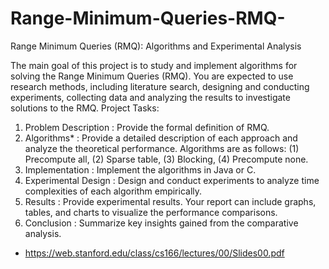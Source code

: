 # Range-Minimum-Queries-RMQ-
Range Minimum Queries (RMQ): Algorithms and Experimental Analysis


The main goal of this project is to study and implement algorithms for solving the Range Minimum
Queries (RMQ). You are expected to use research methods, including literature search, designing and
conducting experiments, collecting data and analyzing the results to investigate solutions to the RMQ.
Project Tasks:
1. Problem Description : Provide the formal definition of RMQ.
2. Algorithms* : Provide a detailed description of each approach and analyze the theoretical
performance. Algorithms are as follows: (1) Precompute all, (2) Sparse table, (3) Blocking, (4)
Precompute none.
3. Implementation : Implement the algorithms in Java or C.
4. Experimental Design : Design and conduct experiments to analyze time complexities of each
algorithm empirically.
5. Results : Provide experimental results. Your report can include graphs, tables, and
charts to visualize the performance comparisons.
6. Conclusion : Summarize key insights gained from the comparative analysis.
* https://web.stanford.edu/class/cs166/lectures/00/Slides00.pdf
